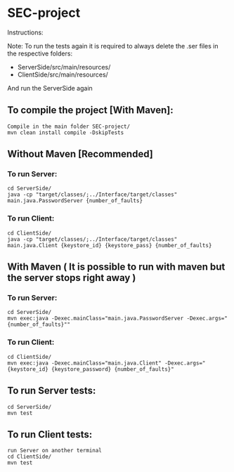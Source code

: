 # SEC-project
Instructions:

Note: To run the tests again it is required to always delete the .ser files in the respective folders:
- ServerSide/src/main/resources/
- ClientSide/src/main/resources/

And run the ServerSide again

## To compile the project [With Maven]:
```
Compile in the main folder SEC-project/
mvn clean install compile -DskipTests
```
## Without Maven [Recommended] 
### To run Server:
```
cd ServerSide/
java -cp "target/classes/;../Interface/target/classes" main.java.PasswordServer {number_of_faults}
```

### To run Client:
```
cd ClientSide/
java -cp "target/classes/;../Interface/target/classes" main.java.Client {keystore_id} {keystore_pass} {number_of_faults}
```

## With Maven ( It is possible to run with maven but the server stops right away )
### To run Server:
```
cd ServerSide/
mvn exec:java -Dexec.mainClass="main.java.PasswordServer -Dexec.args="{number_of_faults}""
```

### To run Client:
```
cd ClientSide/
mvn exec:java -Dexec.mainClass="main.java.Client" -Dexec.args="{keystore_id} {keystore_password} {number_of_faults}"
```

## To run Server tests:
```
cd ServerSide/
mvn test
```

## To run Client tests:
```
run Server on another terminal
cd ClientSide/
mvn test
```

